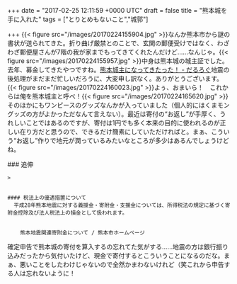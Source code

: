 
+++
date = "2017-02-25 12:11:59 +0000 UTC"
draft = false
title = "熊本城を手に入れた"
tags = ["とりとめもないこと","城郭"]

+++
{{< figure src="/images/20170224155904.jpg"  >}}なんか熊本市から謎の書状が送られてきた。折り曲げ厳禁とのことで、玄関の郵便受けではなく、わざわざ郵便屋さんが7階の我が家までもってきてくれたんだけど……なんじゃ。{{< figure src="/images/20170224155957.jpg"  >}}中身は熊本城の城主証でした。去年、募金してきたやつですね。[熊本城主になってきたった！ - だるろぐ](http://blog.daruyanagi.jp/entry/2016/11/15/203854)地震の後処理がまだまだ忙しいだろうに、大変申し訳なく。ありがとうございます。{{< figure src="/images/20170224160023.jpg"  >}}よぅ、おまいら！　これからは俺を熊本城主と呼べ！{{< figure src="/images/20170224165620.jpg"  >}}そのほかにもワンピースのグッズなんかが入っていました（個人的にはくまモングッズの方がよかっただなんて言えない）。最近は寄付の“お返し”が手厚く、うれしいことではあるのですが、寄付は1円でも多く本来の目的に使われるのが正しい在り方だと思うので、できるだけ簡素にしていただければと。まぁ、こういう“お返し”作りで地元が潤っているみたいなところが多少はあるんでしょうけどね。

<div class="section">
    ### 追伸
    
    >
        

    #### 税法上の優遇措置について
      平成28年熊本地震に対する義援金・寄附金・支援金については、所得税法の規定に基づく寄附金控除及び法人税法上の損金として扱われます。


        熊本地震関連寄附金について / 熊本市ホームページ
    
確定申告で熊本城の寄付を算入するの忘れてた気がする……地震の方は銀行振り込みだったから気付いたけど、現金で寄付するとこういうことになるのだな。まぁ、悪いことをしたわけじゃないので全然かまわないけれど（笑これから申告する人は忘れないように！

</div>

